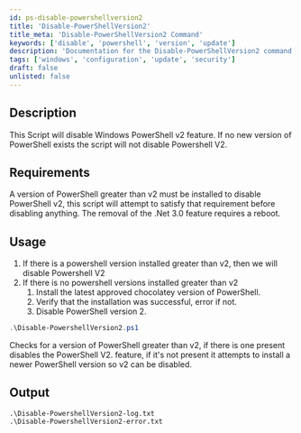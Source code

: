 ```yaml
---
id: ps-disable-powershellversion2
title: 'Disable-PowerShellVersion2'
title_meta: 'Disable-PowerShellVersion2 Command'
keywords: ['disable', 'powershell', 'version', 'update']
description: 'Documentation for the Disable-PowerShellVersion2 command to disable Windows PowerShell v2 feature if a newer version is installed.'
tags: ['windows', 'configuration', 'update', 'security']
draft: false
unlisted: false
---
```

## Description
This Script will disable Windows PowerShell v2 feature.
If no new version of PowerShell exists the script will not disable Powershell V2.

## Requirements
A version of PowerShell greater than v2 must be installed to disable PowerShell v2, this script will attempt to satisfy that requirement before disabling anything.
The removal of the .Net 3.0 feature requires a reboot.

## Usage
1. If there is a powershell version installed greater than v2, then we will disable Powershell V2
2. If there is no powershell versions installed greater than v2
    1. Install the latest approved chocolatey version of PowerShell.
    2. Verify that the installation was successful, error if not.
    3. Disable PowerShell version 2.



```powershell
.\Disable-PowershellVersion2.ps1
```
 Checks for a version of PowerShell greater than v2, if there is one present disables the PowerShell V2. feature, if it's not present it attempts to install a newer PowerShell version so v2 can be disabled.


## Output

    .\Disable-PowershellVersion2-log.txt
    .\Disable-PowershellVersion2-error.txt

